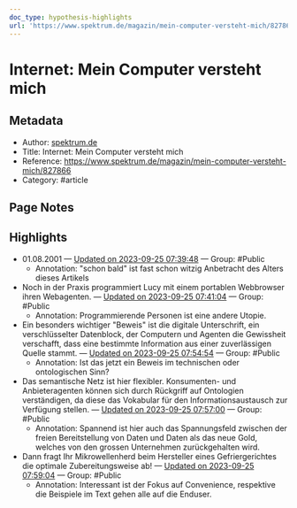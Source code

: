 ```yaml
---
doc_type: hypothesis-highlights
url: 'https://www.spektrum.de/magazin/mein-computer-versteht-mich/827866'
---
```


# Internet: Mein Computer versteht mich

## Metadata
- Author: [spektrum.de]()
- Title: Internet: Mein Computer versteht mich
- Reference: https://www.spektrum.de/magazin/mein-computer-versteht-mich/827866
- Category: #article

## Page Notes
## Highlights
- 01.08.2001 — [Updated on 2023-09-25 07:39:48](https://hyp.is/8Pm9JFtlEe6mYMf9SkpAbQ/www.spektrum.de/magazin/mein-computer-versteht-mich/827866) — Group: #Public
    - Annotation: "schon bald" ist fast schon witzig Anbetracht des Alters dieses Artikels
- Noch in der Praxis programmiert Lucy mit einem portablen Webbrowser ihren Webagenten. — [Updated on 2023-09-25 07:41:04](https://hyp.is/Hjh9DFtmEe6T9keLDfoEXQ/www.spektrum.de/magazin/mein-computer-versteht-mich/827866) — Group: #Public
    - Annotation: Programmierende Personen ist eine andere Utopie.
- Ein besonders wichtiger "Beweis" ist die digitale Unterschrift, ein verschlüsselter Datenblock, der Computern und Agenten die Gewissheit verschafft, dass eine bestimmte Information aus einer zuverlässigen Quelle stammt. — [Updated on 2023-09-25 07:54:54](https://hyp.is/DSjJyltoEe6xmjd0Bk1ApA/www.spektrum.de/magazin/mein-computer-versteht-mich/827866) — Group: #Public
    - Annotation: Ist das jetzt ein Beweis im technischen oder ontologischen Sinn?
- Das semantische Netz ist hier flexibler. Konsumenten- und Anbieteragenten können sich durch Rückgriff auf Ontologien verständigen, da diese das Vokabular für den Informationsaustausch zur Verfügung stellen. — [Updated on 2023-09-25 07:57:00](https://hyp.is/WC3n8ltoEe6ZnzdsS3VPaQ/www.spektrum.de/magazin/mein-computer-versteht-mich/827866) — Group: #Public
    - Annotation: Spannend ist hier auch das Spannungsfeld zwischen der freien Bereitstellung von Daten und Daten als das neue Gold, welches von den grossen Unternehmen zurückgehalten wird.
- Dann fragt Ihr Mikrowellenherd beim Hersteller eines Gefriergerichtes die optimale Zubereitungsweise ab! — [Updated on 2023-09-25 07:59:04](https://hyp.is/oh6ChltoEe6RLs-je8l2Pw/www.spektrum.de/magazin/mein-computer-versteht-mich/827866) — Group: #Public
    - Annotation: Interessant ist der Fokus auf Convenience, respektive die Beispiele im Text gehen alle auf die Enduser.


